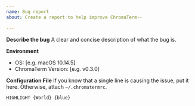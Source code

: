 ```yaml
---
name: Bug report
about: Create a report to help improve ChromaTerm--

---
```


**Describe the bug**
A clear and concise description of what the bug is.

**Environment**
 - OS: [e.g. macOS 10.14.5]
 - ChromaTerm Version: [e.g. v0.3.0]

**Configuration File**
If you know that a single line is causing the issue, put it here. Otherwise, attach `~/.chromatermrc`.
```
HIGHLIGHT {World} {blue}
```
